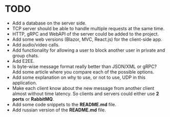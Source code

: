 # TODO 

- Add a database on the server side.
- TCP server should be able to handle multiple requests at the same time.
- HTTP, gRPC and WebAPI of the server could be added to the project.
- Add some web versions (Blazor, MVC, React.js) for the client-side app.
- Add audio/video calls.
- Add functionality for allowing a user to block another user in private and group chats.
- Add E2EE.
- Is byte-wise message format really better than JSON/XML or gRPC? Add some article where you compare each of the possible options.
- Add some explanation on why to use, or not to use, UDP in this application.
- Make each client know about the new message from another client almost without time latency. So clients and servers could either use **2 ports** or **RabbitMQ**.
- Add some code snippets to the **README.md** file.
- Add russian version of the **README.md** file.
